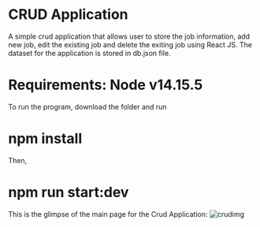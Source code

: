 # CRUD Application

A simple crud application that allows user to store the job information, add new job, edit the existing job and delete the exiting job using React JS.
The dataset for the application is stored in db.json file.
# Requirements: Node v14.15.5
To run the program, download the folder and run

# npm install
Then,
# npm run start:dev

This is the glimpse of the main page for the Crud Application:
![crudimg](https://user-images.githubusercontent.com/61080956/109429701-6bf77b80-79fd-11eb-8c4d-d64e5a927e77.png)

